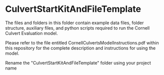 # CulvertStartKitAndFileTemplate
The files and folders in this folder contain example data files, folder structure, auxiliary files, and python scripts required to run the Cornell Culvert Evaluation model. 

Please refer to the file entitled CornellCulvertsModelInstructions.pdf within this repository for the complete description and instructions for using the model.

Rename the "CulvertStartKitAndFileTemplate" folder using your project name